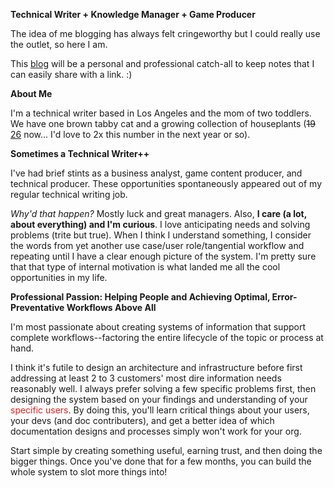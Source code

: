 **Technical Writer + Knowledge Manager + Game Producer**

The idea of me blogging has always felt cringeworthy but I could really use the outlet, so here I am. 

This [blog](2025/06/21/about-this-blog.html) will be a personal and professional catch-all to keep notes that I can easily share with a link. :)

**About Me**

I'm a technical writer based in Los Angeles and the mom of two toddlers. We have one brown tabby cat and a growing collection of houseplants (<s>19</s> [26](2025/07/05/what-i-did-during-mid-year-break.html#plants) now... I'd love to 2x this number in the next year or so). 


**Sometimes a Technical Writer++**

I've had brief stints as a business analyst, game content producer, and technical producer. These opportunities spontaneously appeared out of my regular technical writing job. 

_Why'd that happen?_ Mostly luck and great managers. Also, **I care (a lot, about everything) and I'm curious**. I love anticipating needs and solving problems (trite but true). When I think I understand something, I consider the words from yet another use case/user role/tangential workflow and repeating until I have a clear enough picture of the system. I'm pretty sure that that type of internal motivation is what landed me all the cool opportunities in my life. 


**Professional Passion: Helping People and Achieving Optimal, Error-Preventative Workflows Above All**

I'm most passionate about creating systems of information that support complete workflows--factoring the entire lifecycle of the topic or process at hand.

I think it's futile to design an architecture and infrastructure before first addressing at least 2 to 3 customers' most dire information needs reasonably well. I always prefer solving a few specific problems first, then designing the system based on your findings and understanding of your <font color="#F21B1B">specific users</font>. By doing this, you'll learn critical things about your users, your devs (and doc contributers), and get a better idea of which documentation designs and processes simply won't work for your org. 

Start simple by creating something useful, earning trust, and then doing the bigger things. Once you've done that for a few months, you can build the whole system to slot more things into!